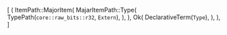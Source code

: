 [
    (
        ItemPath::MajorItem(
            MajarItemPath::Type(
                TypePath(`core::raw_bits::r32`, `Extern`),
            ),
        ),
        Ok(
            DeclarativeTerm(`Type`),
        ),
    ),
]